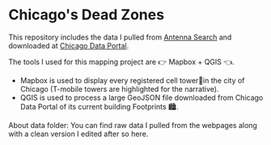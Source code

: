 # Chicago's Dead Zones

This repository includes the data I pulled from [Antenna Search](https://www.antennasearch.com/HTML/search/search.php?address=Chicago%2C+IL%2C+United+States) and downloaded at [Chicago Data Portal](https://data.cityofchicago.org/Buildings/Building-Footprints-current-/hz9b-7nh8).

The tools I used for this mapping project are 👉 Mapbox + QGIS 👈. 
- Mapbox is used to display every registered cell tower🗼in the city of Chicago (T-mobile towers are highlighted for the narrative).
- QGIS is used to process a large GeoJSON file downloaded from Chicago Data Portal of its current building Footprints 🏙️.

About data folder: You can find raw data I pulled from the webpages along with a clean version I edited after so here.
